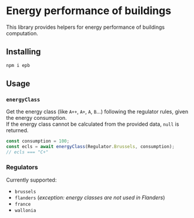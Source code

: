 # Energy performance of buildings

This library provides helpers for energy performance of buildings computation.

## Installing

```sh
npm i epb
```

## Usage

### `energyClass`

Get the energy class (like `A++`, `A+`, `A`, `B`...) following the regulator rules, given the energy consumption.  
If the energy class cannot be calculated from the provided data, `null` is returned.

```ts
const consumption = 100;
const ecls = await energyClass(Regulator.Brussels, consumption);
// ecls === "C+"
```

### Regulators

Currently supported:

- `brussels`
- `flanders` (_exception: energy classes are not used in Flanders_)
- `france`
- `wallonia`
